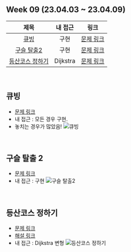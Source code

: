 ## Week 09 (23.04.03 ~ 23.04.09)
| 제목 | 내 접근 | 링크 |
| :---: | :---: | :---: |
| [큐빙](#큐빙) | 구현 | [문제 링크](https://www.acmicpc.net/problem/5373) |
| [구슬 탈출2](#구슬-탈출-2) | 구현 | [문제 링크](https://www.acmicpc.net/problem/13460) | 
| [등산코스 정하기](#등산코스-정하기) | Dijkstra | [문제 링크](https://school.programmers.co.kr/learn/courses/30/lessons/118669) |

</br>

## 큐빙
- [문제 링크](https://www.acmicpc.net/problem/5373)
- 내 접근 : 모든 경우 구현.
- 놓치는 경우가 많았음!
  ![큐빙](https://user-images.githubusercontent.com/75352656/231243571-870708a9-146c-4056-8f30-ff5ea7f51d8c.png)

</br>

## 구슬 탈출 2
- [문제 링크](https://www.acmicpc.net/problem/13460)
- 내 접근 : 구현
    ![구슬 탈출2](https://user-images.githubusercontent.com/75352656/231243595-83faa053-3daa-4ea7-9842-ba26a24f322b.png)

</br>

## 등산코스 정하기
- [문제 링크](https://school.programmers.co.kr/learn/courses/30/lessons/118669)
- [해설 링크](https://tech.kakao.com/2022/07/13/2022-coding-test-summer-internship/)
- 내 접근 : Dijkstra 변형
  ![등산코스 정하기](https://user-images.githubusercontent.com/75352656/231243586-becf88cc-5a3a-4581-a385-172113d18a21.png)